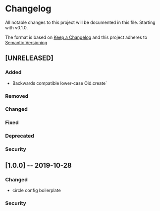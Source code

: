 # Changelog

All notable changes to this project will be documented in this file. Starting with v0.1.0.

The format is based on [Keep a Changelog](http://keepachangelog.com/en/1.0.0/)
and this project adheres to [Semantic Versioning](http://semver.org/spec/v2.0.0.html).

## [UNRELEASED]

### Added
  * Backwards compatible lower-case Oid.create`
### Removed
### Changed
### Fixed
### Deprecated
### Security


## [1.0.0] -- 2019-10-28

### Changed
  * circle config boilerplate
### Security
